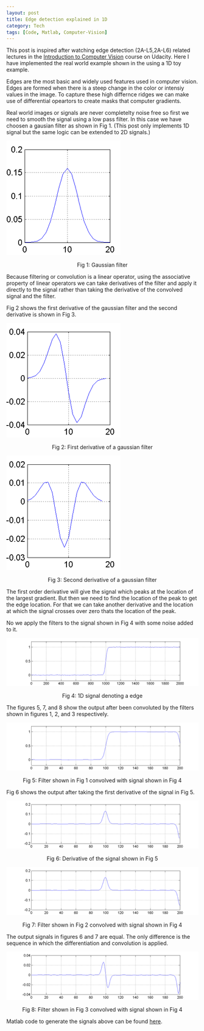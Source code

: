 ```yaml
---
layout: post
title: Edge detection explained in 1D
category: Tech
tags: [Code, Matlab, Computer-Vision]
---
```


This post is inspired after watching edge detection (2A-L5,2A-L6) related lectures in the [Introduction to Computer Vision][L2] course on Udacity.
Here I have implemented the real world example shown in the using a 1D toy example.

Edges are the most basic and widely used features used in computer vision.
Edges are formed when there is a steep change in the color or intensiy values in the image.
To capture these high differnce ridges we can make use of differential opeartors to create masks that computer gradients.

Real world images or signals are never completelty noise free so first we need to smooth the signal using a low pass filter.
In this case we have choosen a gausian filter as shown in Fig 1. (This post only implements 1D signal but the same logic can be extended to 2D signals.)

![filter][I1]

<center>Fig 1: Gaussian filter</center>

Because filtering or convolution is a linear operator, using the associative property of linear operators
we can take derivatives of the filter and apply it directly to the signal
rather than taking the derivative of the convolved signal and the filter.

Fig 2 shows the first derivative of the gaussian filter and the second derivative is shown in Fig 3.

![dfilter][I2]

<center>Fig 2: First derivative of a gaussian filter</center>

![d2filter][I3]

<center>Fig 3: Second derivative of a gaussian filter</center>

The first order derivative will give the signal which peaks at the location of the largest gradient.
But then we need to find the location of the peak to get the edge location.
For that we can take another derivative and the location at which the signal crosses over zero thats the location of the peak.

No we apply the filters to the signal shown in Fig 4 with some noise added to it.

![signal][I4]

<center>Fig 4: 1D signal denoting a edge</center>

The figures 5, 7, and 8 show the output after been convoluted by the filters shown in figures 1, 2, and 3 respectively.

![convdatafilter][I5]

<center>Fig 5: Filter shown in Fig 1 convolved with signal shown in Fig 4</center>

Fig 6 shows the output after taking the first derivative of the signal in Fig 5.

![dconvdatafilter][I6]

<center>Fig 6: Derivative of the signal shown in Fig 5</center>

![convdatadfilter][I7]

<center>Fig 7: Filter shown in Fig 2 convolved with signal shown in Fig 4</center>

The output signals in figures 6 and 7 are equal. The only difference is the sequence in which the differentiation and convolution is applied.

![convdatad2filter][I8]

<center>Fig 8: Filter shown in Fig 3 convolved with signal shown in Fig 4</center>

Matlab code to generate the signals above can be found [here][L1].

[I1]: /resources/posts/01_2017/filter.png
[I2]: /resources/posts/01_2017/dfilter.png
[I3]: /resources/posts/01_2017/d2filter.png

[I4]: /resources/posts/01_2017/signal.png
[I5]: /resources/posts/01_2017/convdatafilter.png
[I6]: /resources/posts/01_2017/dconvdatafilter.png

[I7]: /resources/posts/01_2017/convdatadfilter.png
[I8]: /resources/posts/01_2017/convdatad2filter.png

[L1]: https://gist.github.com/arccoder/c5c0818acebc588d84392c3a20743076
[L2]: https://www.udacity.com/course/introduction-to-computer-vision--ud810

